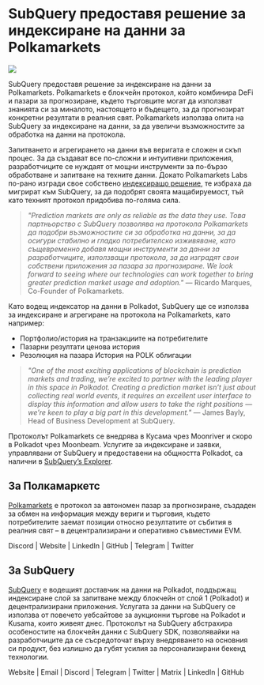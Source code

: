 # SubQuery предоставя решение за индексиране на данни за Polkamarkets

![](https://miro.medium.com/max/1400/0*KRx5x-Oaz7mfHPuJ)

SubQuery предоставя решение за индексиране на данни за Polkamarkets. Polkamarkets е блокчейн протокол, който комбинира DeFi и пазари за прогнозиране, където търговците могат да използват знанията си за миналото, настоящето и бъдещето, за да прогнозират конкретни резултати в реалния свят. Polkamarkets използва опита на SubQuery за индексиране на данни, за да увеличи възможностите за обработка на данни на протокола.

Запитването и агрегирането на данни във веригата е сложен и скъп процес. За да създават все по-сложни и интуитивни приложения, разработчиците се нуждаят от мощни инструменти за по-бързо обработване и запитване на техните данни. Докато Polkamarkets Labs по-рано изгради свое собствено [индексиращо решение](https://github.com/Polkamarkets/polkamarkets-api), те избраха да мигрират към SubQuery, за да подобрят своята мащабируемост, тъй като техният протокол придобива по-голяма сила.

> _"Prediction markets are only as reliable as the data they use. Това партньорство с SubQuery позволява на протокола Polkamarkets да подобри възможностите си за обработка на данни, за да осигури стабилно и гладко потребителско изживяване, като същевременно добавя мощни инструменти за данни за разработчиците, използващи протокола, за да изградят свои собствени приложения за пазара за прогнозиране. We look forward to seeing where our technologies can work together to bring greater prediction market usage and adoption."_ — Ricardo Marques, Co-Founder of Polkamarkets.

Като водещ индексатор на данни в Polkadot, SubQuery ще се използва за индексиране и агрегиране на протокола на Polkamarkets, като например:

- Портфолио/история на транзакциите на потребителите
- Пазарни резултати ценова история
- Резолюция на пазара История на POLK облигации

> _"One of the most exciting applications of blockchain is prediction markets and trading, we’re excited to partner with the leading player in this space in Polkadot. Creating a prediction market isn’t just about collecting real world events, it requires an excellent user interface to display this information and allow users to take the right positions — we’re keen to play a big part in this development."_ — James Bayly, Head of Business Development at SubQuery.

Протоколът Polkamarkets се внедрява в Кусама чрез Moonriver и скоро в Polkadot чрез Moonbeam. Услугите за индексиране и заявки, управлявани от SubQuery и предоставени на общността Polkadot, са налични в [SubQuery’s Explorer](https://explorer.subquery.network/).

## За Полкамаркетс

[Polkamarkets](https://www.polkamarkets.com/) е протокол за автономен пазар за прогнозиране, създаден за обмен на информация между вериги и търговия, където потребителите заемат позиции относно резултатите от събития в реалния свят – в децентрализирани и оперативно съвместими EVM.

Discord | Website | LinkedIn | GitHub | Telegram | Twitter

## За SubQuery

[SubQuery](https://subquery.network/) е водещият доставчик на данни на Polkadot, поддържащ индексиране слой за запитване между блокчейн от слой 1 (Polkadot) и децентрализирани приложения. Услугата за данни на SubQuery се използва от повечето уебсайтове за аукционни търгове на Polkadot и Kusama, които живеят днес. Протоколът на SubQuery абстрахира особеностите на блокчейн данни с SubQuery SDK, позволявайки на разработчиците да се съсредоточат върху внедряването на основния си продукт, без излишно да губят усилия за персонализирани бекенд технологии.

Website | Email | Discord | Telegram | Twitter | Matrix | LinkedIn | GitHub

